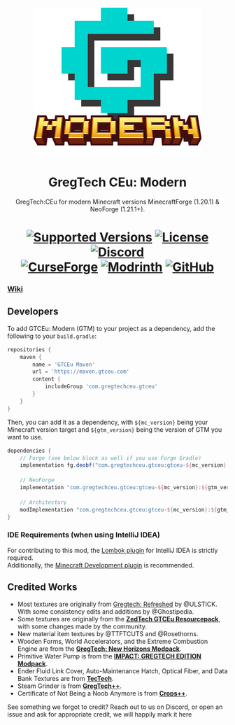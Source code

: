 <p align="center"><img src="https://raw.githubusercontent.com/GregTechCEu/Branding/refs/heads/master/gregtech_ceu_modern_logo_large_modern.png" alt="Logo"></p>
<h1 align="center">GregTech CEu: Modern</h1>
<p align="center">GregTech:CEu for modern Minecraft versions MinecraftForge (1.20.1) & NeoForge (1.21.1+).</p>
<h1 align="center">
    <a href="https://www.curseforge.com/minecraft/mc-mods/gregtechceu-modern"><img src="https://img.shields.io/badge/Available%20for-MC%201.20.1+%20-informational?style=for-the-badge" alt="Supported Versions"></a>
    <a href="https://github.com/GregTechCEu/GregTech-Modern/blob/1.20.1/LICENSE"><img src="https://img.shields.io/github/license/GregTechCEu/GregTech?style=for-the-badge" alt="License"></a>
    <a href="https://discord.gg/bWSWuYvURP"><img src="https://img.shields.io/discord/701354865217110096?color=5464ec&label=Discord&style=for-the-badge" alt="Discord"></a>
    <br>
    <a href="https://www.curseforge.com/minecraft/mc-mods/gregtechceu-modern"><img src="https://cf.way2muchnoise.eu/890405.svg?badge_style=for_the_badge" alt="CurseForge"></a>
    <a href="https://modrinth.com/mod/gregtechceu-modern"><img src="https://img.shields.io/modrinth/dt/gregtechceu-modern?logo=modrinth&label=&suffix=%20&style=for-the-badge&color=2d2d2d&labelColor=5ca424&logoColor=1c1c1c" alt="Modrinth"></a>
    <a href="https://github.com/GregTechCEu/GregTech-Modern/releases"><img src="https://img.shields.io/github/downloads/GregTechCEu/GregTech-Modern/total?sort=semver&logo=github&label=&style=for-the-badge&color=2d2d2d&labelColor=545454&logoColor=FFFFFF" alt="GitHub"></a>
</h1>

### [Wiki](https://gregtechceu.github.io/GregTech-Modern/)

## Developers

To add GTCEu: Modern (GTM) to your project as a dependency, add the following to your `build.gradle`:
```groovy
repositories {
    maven {
        name = 'GTCEu Maven'
        url = 'https://maven.gtceu.com'
        content {
            includeGroup 'com.gregtechceu.gtceu'
        }
    }
}
```
Then, you can add it as a dependency, with `${mc_version}` being your Minecraft version target and `${gtm_version}` being the version of GTM you want to use.
```groovy
dependencies {
	// Forge (see below block as well if you use Forge Gradle)
	implementation fg.deobf("com.gregtechceu.gtceu:gtceu-${mc_version}:${gtm_version}")

	// NeoForge
	implementation "com.gregtechceu.gtceu:gtceu-${mc_version}:${gtm_version}"

	// Architectury
	modImplementation "com.gregtechceu.gtceu:gtceu-${mc_version}:${gtm_version}"
}
```

### IDE Requirements (when using IntelliJ IDEA)

For contributing to this mod, the [Lombok plugin](https://plugins.jetbrains.com/plugin/6317-lombok) for IntelliJ IDEA is strictly required.  
Additionally, the [Minecraft Development plugin](https://plugins.jetbrains.com/plugin/8327-minecraft-development) is recommended.


## Credited Works
- Most textures are originally from [Gregtech: Refreshed](https://modrinth.com/resourcepack/gregtech-refreshed) by @ULSTICK. With some consistency edits and additions by @Ghostipedia.
- Some textures are originally from the **[ZedTech GTCEu Resourcepack](https://github.com/brachy84/zedtech-ceu)**, with some changes made by the community.
- New material item textures by @TTFTCUTS and @Rosethorns.
- Wooden Forms, World Accelerators, and the Extreme Combustion Engine are from the **[GregTech: New Horizons Modpack](https://www.curseforge.com/minecraft/modpacks/gt-new-horizons)**.
- Primitive Water Pump is from the **[IMPACT: GREGTECH EDITION Modpack](https://gt-impact.github.io/#/)**.
- Ender Fluid Link Cover, Auto-Maintenance Hatch, Optical Fiber, and Data Bank Textures are from **[TecTech](https://github.com/Technus/TecTech)**.
- Steam Grinder is from **[GregTech++](https://www.curseforge.com/minecraft/mc-mods/gregtech-gt-gtplusplus)**.
- Certificate of Not Being a Noob Anymore is from **[Crops++](https://www.curseforge.com/minecraft/mc-mods/berries)**.

See something we forgot to credit? Reach out to us on Discord, or open an issue and ask for appropriate credit, we will happily mark it here

